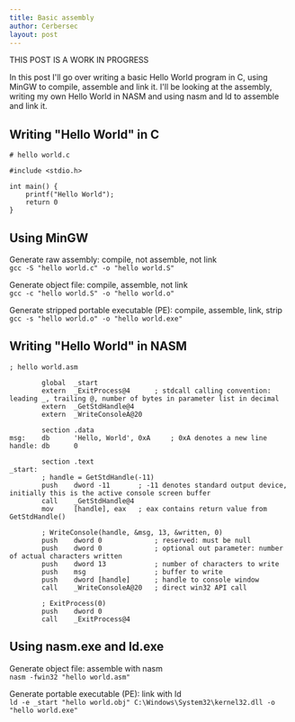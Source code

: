 ```yaml
---
title: Basic assembly
author: Cerbersec
layout: post
---
```


THIS POST IS A WORK IN PROGRESS

In this post I'll go over writing a basic Hello World program in C, using MinGW to compile, assemble and link it. I'll be looking at the assembly, writing my own Hello World in NASM and using nasm and ld to assemble and link it.

<h2>Writing "Hello World" in C</h2>

```
# hello world.c

#include <stdio.h>

int main() {
    printf("Hello World");
    return 0
}
```

<h2>Using MinGW</h2>

Generate raw assembly: compile, not assemble, not link<br>
`gcc -S "hello world.c" -o "hello world.S"`

Generate object file: compile, assemble, not link<br>
`gcc -c "hello world.S" -o "hello world.o"`

Generate stripped portable executable (PE): compile, assemble, link, strip<br>
`gcc -s "hello world.o" -o "hello world.exe"`

<h2>Writing "Hello World" in NASM</h2>

```
; hello world.asm

        global  _start
        extern  _ExitProcess@4      ; stdcall calling convention: leading _, trailing @, number of bytes in parameter list in decimal
        extern  _GetStdHandle@4
        extern  _WriteConsoleA@20

        section .data
msg:    db      'Hello, World', 0xA     ; 0xA denotes a new line
handle: db      0

        section .text
_start:
        ; handle = GetStdHandle(-11)
        push    dword -11       ; -11 denotes standard output device, initially this is the active console screen buffer
        call    _GetStdHandle@4
        mov     [handle], eax   ; eax contains return value from GetStdHandle()

        ; WriteConsole(handle, &msg, 13, &written, 0)
        push    dword 0             ; reserved: must be null
        push    dword 0             ; optional out parameter: number of actual characters written
        push    dword 13            ; number of characters to write
        push    msg                 ; buffer to write
        push    dword [handle]      ; handle to console window
        call    _WriteConsoleA@20   ; direct win32 API call

        ; ExitProcess(0)
        push    dword 0
        call    _ExitProcess@4
```

<h2>Using nasm.exe and ld.exe</h2>

Generate object file: assemble with nasm<br>
`nasm -fwin32 "hello world.asm"`

Generate portable executable (PE): link with ld<br>
`ld -e _start "hello world.obj" C:\Windows\System32\kernel32.dll -o "hello world.exe"`